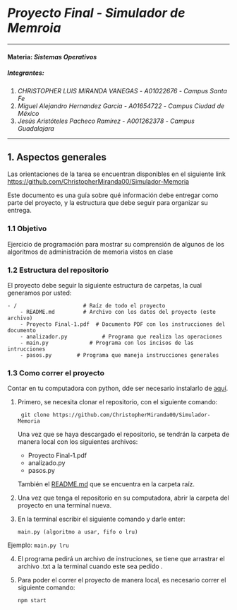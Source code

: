 # *Proyecto Final - Simulador de Memroia*
---
#### Materia: *Sistemas Operativos*

##### Integrantes:
1. *CHRISTOPHER LUIS MIRANDA VANEGAS* - *A01022676* - *Campus Santa Fe*
2. *Miguel Alejandro Hernandez Garcia* - *A01654722* - *Campus Ciudad de México*
3. *Jesús Aristóteles Pacheco Ramírez* - *A001262378* - *Campus Guadalajara*

---
## 1. Aspectos generales

Las orientaciones de la tarea se encuentran disponibles en el siguiente link https://github.com/ChristopherMiranda00/Simulador-Memoria

Este documento es una guía sobre qué información debe entregar como parte del proyecto, y la estructura que debe seguir para organizar su entrega.

### 1.1 Objetivo
Ejercicio de programación para mostrar su comprensión de algunos de
los algoritmos de administración de memoria vistos en clase


### 1.2 Estructura del repositorio

El proyecto debe seguir la siguiente estructura de carpetas, la cual generamos por usted:
```
- / 			        # Raíz de todo el proyecto
    - README.md			# Archivo con los datos del proyecto (este archivo)
    - Proyecto Final-1.pdf	# Documento PDF con los instrucciones del documento 
    - analizador.py			  # Programa que realiza las operaciones
    - main.py		      # Programa con los incisos de las intrucciones
    - pasos.py		  # Programa que maneja instrucciones generales
```

### 1.3 Como correr el proyecto

Contar en tu computadora con python, dde ser necesario instalarlo de [aquí](https://python.uptodown.com/windows).

1. Primero, se necesita clonar el repositorio, con el siguiente comando:

   ```
    git clone https://github.com/ChristopherMiranda00/Simulador-Memoria
    ```

    Una vez que se haya descargado el repositorio, se tendrán la carpeta de manera local con los siguientes archivos:
     
     - Proyecto Final-1.pdf
     - analizado.py
     - pasos.py

    También el [README.md](README.md) que se encuentra en la carpeta raíz.


2. Una vez que tenga el repositorio en su computadora, abrir la carpeta del proyecto en una terminal nueva. 
  
 
3. En la terminal escribir el siguiente comando y darle enter:

      `
      main.py (algoritmo a usar, fifo o lru)
      `
  
  Ejemplo: 
      `
      main.py lru 
      `

 4. El programa pedirá un archivo de instruciones, se tiene que arrastrar el archivo .txt a la terminal cuando este sea pedido .


 5. Para poder el correr el proyecto de manera local, es necesario correr el siguiente comando:
    
    `
    npm start
    `

 
